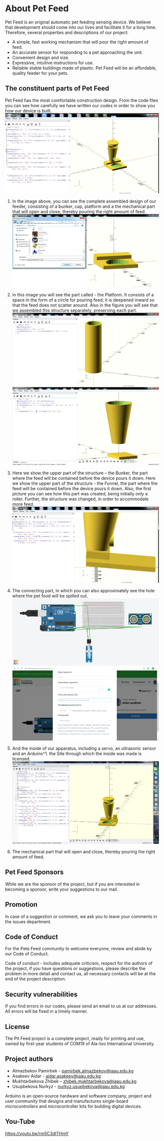 # About Pet Feed #
Pet Feed is an original automatic pet feeding sensing device. We believe that development
should come into our lives and facilitate it for a long time. Therefore, several properties and
descriptions of our project:

* A simple, fast working mechanism that will pour the right amount of feed.
* An accurate sensor for responding to a pet approaching the unit.
* Convenient design and size.
* Expressive, intuitive instructions for use.
* Reliable stable buildings made of plastic.
Pet Feed will be an affordable, quality feeder for your pets.

## The constituent parts of Pet Feed ##



Pet Feed has the most comfortable construction design. From the code files you can see how
carefully we have written our codes in order to show you how our device is built.
![Not completed Project](https://github.com/Pamirbek/PetFeeder/blob/master/screenshot%20images/For%20md.png)

1. In the image above, you can see the complete assembled design of our feeder, consisting
of a bunker, cap, platform and a the mechanical part that will open and close,
thereby pouring the right amount of feed.
![Saving every part](https://github.com/Pamirbek/PetFeeder/blob/master/screenshot%20images/Saving%20every%20element%20separately.png)

2. In this image you will see the part called - the Platform. It consists of a space in the form of a
circle for pouring feed; it is deepened inward so that the feed does not scatter around.
Also in the figure you will see that we assembled this structure separately, preserving
each part.
![Beginning](https://github.com/Pamirbek/PetFeeder/blob/master/screenshot%20images/Beginning%20of%20project.png)
![Testing together](https://github.com/Pamirbek/PetFeeder/blob/master/screenshot%20images/Two%20simple%20parts.png)

3. Here we show the upper part of the structure – the Bunker, the part where the feed will
be contained before the device pours it down. Here we show the upper part of the
structure - the Funnel, the part where the feed will be contained before the device pours it
down. Also, the first picture you can see how this part was created, being initially only a
roller. Further, the structure was changed, in order to accommodate more feed.
![Hole](https://github.com/Pamirbek/PetFeeder/blob/master/screenshot%20images/Hole%20picture.png)

4. The connecting part, in which you can also approximately see the hole where the pet food
will be spilled out.
![TinkerCad circuit](https://github.com/Pamirbek/PetFeeder/blob/master/screenshot%20images/Circuit%20picture.png)
![TinkerCad licence](https://github.com/Pamirbek/PetFeeder/blob/master/screenshot%20images/Licence%20Screen%20Shot.png)

5. And the inside of our apparatus, including a servo, an ultrasonic sensor and an Arduino^1.
the Site through which the inside was made is licensed.
![Moving parts](https://github.com/Pamirbek/PetFeeder/blob/master/screenshot%20images/Moving%20parts.jpeg)

6. The mechanical part that will open and close, thereby pouring the right amount of feed.

## Pet Feed Sponsors ##
While we are the sponsor of the project, but if you are interested in becoming a sponsor, write
your suggestions to our mail.

## Promotion ##
In case of a suggestion or comment, we ask you to leave your comments in the issues
department.

## Code of Conduct ##
For the Pete Feed community to welcome everyone, review and abide by our Code of Conduct.

Code of conduct - includes adequate criticism, respect for the authors of the project, if you have
questions or suggestions, please describe the problem in more detail and contact us, all necessary
contacts will be at the end of the project description.

## Security vulnerabilities ##
If you find errors in our codes, please send an email to us at our addresses. All errors will be
fixed in a timely manner.

## License ##
The Pit Feed project is a complete project, ready for printing and use, owned by first-year
students of COM19 of Ala-too International University.

## Project authors ##
* Almazbekov Pamirbek - pamirbek.almazbekov@iaau.edu.kg
* Asakeev Aidar - aidar.asakeev@iaau.edu.kg
* Mukhtarbekova Zhibek – zhibek.mukhtarbekova@iaau.edu.kg
* Usupbekova Nurkyz - nurkyz.usupbekova@iaau.edu.kg

Arduino is an open-source hardware and software company, project and user community that designs
and manufactures single-board microcontrollers and microcontroller kits for building digital devices.

## You-Tube ##
https://youtu.be/rm5C3dITHmY
